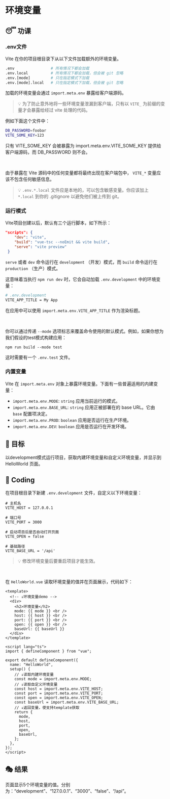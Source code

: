 # 环境变量

## 😴 功课

### .env文件

Vite 在你的项目根目录下从以下文件加载额外的环境变量。

```bash
.env                # 所有情况下都会加载
.env.local          # 所有情况下都会加载，但会被 git 忽略
.env.[mode]         # 只在指定模式下加载
.env.[mode].local   # 只在指定模式下加载，但会被 git 忽略
```

加载的环境变量会通过 `import.meta.env` 暴露给客户端源码。

> 💡 为了防止意外地将一些环境变量泄漏到客户端，只有以 `VITE_`  为前缀的变量才会暴露给经过 vite 处理的代码。

例如下面这个文件中：

```bash
DB_PASSWORD=foobar
VITE_SOME_KEY=123
```

只有 VITE_SOME_KEY 会被暴露为 import.meta.env.VITE_SOME_KEY 提供给客户端源码，而 DB_PASSWORD 则不会。

<br/>

由于暴露在 Vite 源码中的任何变量都将最终出现在客户端包中， `VITE_*` 变量应该不包含任何敏感信息。

> 💡 `.env.*.local` 文件应是本地的，可以包含敏感变量。你应该加上 `*.local` 到你的 .gitignore 以避免他们被上传到 git。

### 运行模式

Vite项目创建以后，默认有三个运行脚本，如下所示：

```json
"scripts": {
    "dev": "vite",
    "build": "vue-tsc --noEmit && vite build",
	"serve": "vite preview"
 }
```

 `serve` 或者 `dev` 命令运行在 `development` （开发）模式，而 `build` 命令运行在 `production` （生产）模式。

这意味着当执行 `npm run dev` 时，它会自动加载 `.env.development` 中的环境变量：

```bash
# .env.development
VITE_APP_TITLE = My App
```

在应用中可以使用 `import.meta.env.VITE_APP_TITLE` 作为渲染标题。

<br/>

你可以通过传递 `--mode` 选项标志来覆盖命令使用的默认模式。例如，如果你想为我们假设的test模式构建应用：

```tsx
npm run build --mode test
```

这时需要有一个 `.env.test` 文件。

### 内置变量

Vite 在 `import.meta.env` 对象上暴露环境变量。下面有一些普遍适用的内建变量：

- `import.meta.env.MODE`: `string` 应用当前运行的模式。
- `import.meta.env.BASE_URL`: `string` 应用正被部署在的 base URL。它由 `base` 配置项决定。
- `import.meta.env.PROD`: `boolean` 应用是否运行在生产环境。
- `import.meta.env.DEV`: `boolean` 应用是否运行在开发环境。

## 🎯 目标

以development模式运行项目，获取内建环境变量和自定义环境变量，并显示到 HelloWorld 页面。

## 🌈 Coding

在项目根目录下新建 `.env.development` 文件，自定义以下环境变量：

```text
# 主机名
VITE_HOST = 127.0.0.1

# 端口号
VITE_PORT = 3000

# 启动项目后是否自动打开页面
VITE_OPEN = false

# 基础路径
VITE_BASE_URL = '/api'
```

> 💡 修改环境变量后要重启项目才能生效。

<br/>

在 `HelloWorld.vue` 读取环境变量的值并在页面展示，代码如下：

```vue
<template>
  <!-- ↓环境变量demo -->
  <div>
    <h2>环境变量</h2>
    mode: {{ mode }} <br />
    host: {{ host }} <br />
    port: {{ port }} <br />
    open: {{ open }} <br />
    baseUrl: {{ baseUrl }}
  </div>
</template>

<script lang="ts">
import { defineComponent } from "vue";

export default defineComponent({
  name: "HelloWorld",
  setup() {
    // ↓读取内建环境变量
    const mode = import.meta.env.MODE;
    // ↓读取自定义环境变量
    const host = import.meta.env.VITE_HOST;
    const port = import.meta.env.VITE_PORT;
    const open = import.meta.env.VITE_OPEN;
    const baseUrl = import.meta.env.VITE_BASE_URL;
    // ↓返回变量，使支持template获取
    return {
      mode,
      host,
      port,
      open,
      baseUrl,
    };
  },
});
</script>
```

## 🎭 结果

页面显示5个环境变量的值。分别为：“development”、“127.0.0.1”、“3000”、“false”、“/api”。

